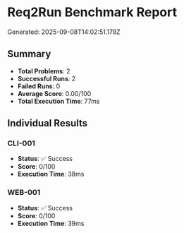 # Req2Run Benchmark Report

Generated: 2025-09-08T14:02:51.179Z

## Summary
- **Total Problems**: 2
- **Successful Runs**: 2
- **Failed Runs**: 0
- **Average Score**: 0.00/100
- **Total Execution Time**: 77ms

## Individual Results
### CLI-001
- **Status**: ✅ Success
- **Score**: 0/100
- **Execution Time**: 38ms


### WEB-001
- **Status**: ✅ Success
- **Score**: 0/100
- **Execution Time**: 39ms

